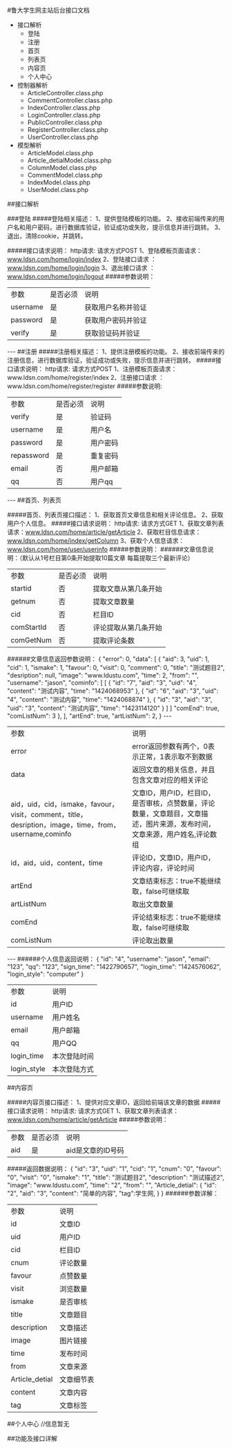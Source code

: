#鲁大学生网主站后台接口文档
<ul>
  <li>接口解析
    <ul>
      <li>登陆</li>
      <li>注册</li>
      <li>首页</li>
      <li>列表页</li>
      <li>内容页</li>
      <li>个人中心</li>
    </ul>
  </li>
  <li>控制器解析
    <ul>
      <li>ArticleController.class.php</li>
      <li>CommentController.class.php</li>
      <li>IndexController.class.php</li>
      <li>LoginController.class.php</li>
      <li>PublicController.class.php</li>
      <li>RegisterController.class.php</li>
      <li>UserController.class.php</li>
    </ul>
  </li>
  <li>模型解析
    <ul>
      <li>ArticleModel.class.php</li>
      <li>Article_detialModel.class.php</li>
      <li>ColumnModel.class.php</li>
      <li>CommentModel.class.php</li>
      <li>IndexModel.class.php</li>
      <li>UserModel.class.php</li>
    </ul>
  </li>
</ul>
##接口解析

###登陆
#####登陆相关描述：
    1、提供登陆模板的功能。
    2、接收前端传来的用户名和用户密码，进行数据库验证，验证成功或失败，提示信息并进行跳转。
    3、退出，清除cookie，并跳转。

#####接口请求说明：
    http请求: 请求方式POST
    1、登陆模板页面请求：www.ldsn.com/home/login/index
    2、登陆接口请求    ：www.ldsn.com/home/login/login
    3、退出接口请求    ：www.ldsn.com/home/login/logout
#####参数说明：
<table>
  <tr>
    <td>参数</td>
    <td>是否必须</td>
    <td>说明</td>
  </tr>
  <tr>
    <td>username</td>
    <td>是</td>
    <td>获取用户名称并验证</td>
  </tr>
  <tr>
    <td>password</td>
    <td>是</td>
    <td>获取用户密码并验证</td>
  </tr>
  <tr>
    <td>verify</td>
    <td>是</td>
    <td>获取验证码并验证</td>
  </tr>
</table>
---
##注册
#####注册相关描述：
     1、提供注册模板的功能。
     2、接收前端传来的注册信息，进行数据库验证，验证成功或失败，提示信息并进行跳转。
#####接口请求说明：
     http请求: 请求方式POST
    1、注册模板页面请求：www.ldsn.com/home/register/index
    2、注册接口请求    ：www.ldsn.com/home/register/register
#####参数说明:
<table>
  <tr>
    <td>参数</td>
    <td>是否必须</td>
    <td>说明</td>
  </tr>
  <tr>
    <td>verify</td>
    <td>是</td>
    <td>验证码</td>
  </tr>
  <tr>
    <td>username</td>
    <td>是</td>
    <td>用户名</td>
  </tr>
  <tr>
    <td>password</td>
    <td>是</td>
    <td>用户密码</td>
  </tr>
  <tr>
    <td>repassword</td>
    <td>是</td>
    <td>重复密码</td>
  </tr>
  <tr>
    <td>email</td>
    <td>否</td>
    <td>用户邮箱</td>
  </tr>
  <tr>
    <td>qq</td>
    <td>否</td>
    <td>用户qq</td>
  </tr>
</table>
---
##首页、列表页

#####首页、列表页接口描述：
     1、获取首页文章信息和相关评论信息。
     2、获取用户个人信息。
#####接口请求说明：
    http请求: 请求方式GET
    1、获取文章列表请求：www.ldsn.com/home/article/getArticle
    2、获取栏目信息请求：www.ldsn.com/home/index/getColumn
    3、获取个人信息请求：www.ldsn.com/home/user/userinfo
#####参数说明：
######文章信息说明：（默认从1号栏目第0条开始提取10篇文章 每篇提取三个最新评论）
<table>
  <tr>
    <td>参数</td>
    <td>是否必须</td>
    <td>说明</td>
  </tr>
  <tr>
    <td>startid</td>
    <td>否</td>
    <td>提取文章从第几条开始</td>
  </tr>
  <tr>
    <td>getnum</td>
    <td>否</td>
    <td>提取文章数量</td>
  </tr>
  <tr>
    <td>cid</td>
    <td>否</td>
    <td>栏目ID</td>
  </tr>
  <tr>
    <td>comStartId</td>
    <td>否</td>
    <td>评论提取从第几条开始</td>
  </tr>
  <tr>
    <td>comGetNum</td>
    <td>否</td>
    <td>提取评论条数</td>
  </tr>
</table>
######文章信息返回参数说明：
    {
    "error": 0,
    "data": [
        {
            "aid": 3,
            "uid": 1,
            "cid": 1,
            "ismake": 1,
            "favour": 0,
            "visit": 0,
            "comment": 0,
            "title": "测试题目2",
            "desription": null,
            "image": "www.ldustu.com",
            "time": 2,
            "from": "",
            "username": "jason",
            "cominfo": [
                [
                    {
                        "id": "7",
                        "aid": "3",
                        "uid": "4",
                        "content": "测试内容",
                        "time": "1424068953"
                    },
                    {
                        "id": "6",
                        "aid": "3",
                        "uid": "4",
                        "content": "测试内容",
                        "time": "1424068874"
                    },
                    {
                        "id": "3",
                        "aid": "3",
                        "uid": "3",
                        "content": "测试内容",
                        "time": "1423114120"
                    }
                ]
            ]
            "comEnd": true,
            "comListNum": 3
        },
    ],
    "artEnd": true,
    "artListNum": 2,
     }
---
<table>
  <tr>
    <td>参数</td>
    <td>说明</td>
  </tr>
  <tr>
    <td>error</td>
    <td>error返回参数有两个，0表示正常，1表示取不到数据</td>
  </tr>
  <tr>
    <td>data</td>
    <td>返回文章的相关信息，并且包含文章对应的相关评论</td>
  </tr>
  <tr>
    <td>aid，uid，cid，ismake，favour，visit，comment，title，desription，image，time，from，username,cominfo</td>
    <td>文章ID，用户ID，栏目ID，是否审核，点赞数量，评论数量，文章题目，文章描述，图片来源，发布时间，文章来源，用户姓名,评论数组</td>
  </tr>
  <tr>
    <td>id，aid，uid，content，time</td>
    <td>评论ID，文章ID，用户ID，评论内容，评论时间</td>
  </tr>
  <tr>
    <td>artEnd</td>
    <td>文章结束标志：true不能继续取，false可继续取</td>
  </tr>
  <tr>
    <td>artListNum</td>
    <td>取出文章数量</td>
  </tr>
  <tr>
    <td>comEnd</td>
    <td>评论结束标志：true不能继续取，false可继续取</td>
  </tr>
  <tr>
    <td>comListNum</td>
    <td>评论取出数量</td>
  </tr>
</table>
---
######个人信息返回说明：
     {
    "id": "4",
    "username": "jason",
    "email": "123",
    "qq": "123",
    "sign_time": "1422790657",
    "login_time": "1424576062",
    "login_style": "computer"
     }
<table>
  <tr>
    <td>参数</td>
    <td>说明</td>
  </tr>
  <tr>
    <td>id</td>
    <td>用户ID</td>
  </tr>
  <tr>
    <td>username</td>
    <td>用户姓名</td>
  </tr>
  <tr>
    <td>email</td>
    <td>用户邮箱</td>
  </tr>
  <tr>
    <td>qq</td>
    <td>用户QQ</td>
  </tr>
  <tr>
    <td>login_time</td>
    <td>本次登陆时间</td>
  </tr>
  <tr>
    <td>login_style</td>
    <td>本次登陆方式</td>
  </tr>
</table>
##内容页

#####内容页接口描述：
     1、提供对应文章ID，返回给前端该文章的数据
#####接口请求说明：
    http请求: 请求方式GET
    1、获取文章列表请求：www.ldsn.com/home/article/getArticle
#####参数说明：
<table>
  <tr>
    <td>参数</td>
    <td>是否必须</td>
    <td>说明</td>
  </tr>
  <tr>
    <td>aid</td>
    <td>是</td>
    <td>aid是文章的ID号码</td>
  </tr>
</table>
#####返回数据说明：
     {
      "id": "3",
      "uid": "1",
      "cid": "1",
      "cnum": "0",
      "favour": "0",
      "visit": "0",
      "ismake": "1",
      "title": "测试题目2",
      "description": "测试描述2",
      "image": "www.ldustu.com",
      "time": "2",
      "from": "",
      "Article_detial": {
          "id": "2",
          "aid": "3",
          "content": "简单的内容",
          "tag":学生网,
      }
     }
######参数详解：
<table>
  <tr>
    <td>参数</td>
    <td>说明</td>
  </tr>
  <tr>
    <td>id</td>
    <td>文章ID</td>
  </tr>
  <tr>
    <td>uid</td>
    <td>用户ID</td>
  </tr>
  <tr>
    <td>cid</td>
    <td>栏目ID</td>
  </tr>
  <tr>
    <td>cnum</td>
    <td>评论数量</td>
  </tr>
  <tr>
    <td>favour</td>
    <td>点赞数量</td>
  </tr>
  <tr>
    <td>visit</td>
    <td>浏览数量</td>
  </tr>
  <tr>
    <td>ismake</td>
    <td>是否审核</td>
  </tr>
  <tr>
    <td>title</td>
    <td>文章题目</td>
  </tr>
  <tr>
    <td>description</td>
    <td>文章描述</td>
  </tr>
  <tr>
    <td>image</td>
    <td>图片链接</td>
  </tr>
  <tr>
    <td>time</td>
    <td>发布时间</td>
  </tr>
  <tr>
    <td>from</td>
    <td>文章来源</td>
  </tr>
  <tr>
    <td>Article_detial</td>
    <td>文章细节表</td>
  </tr>
  <tr>
    <td>content</td>
    <td>文章内容</td>
  </tr>
  <tr>
    <td>tag</td>
    <td>文章标签</td>
  </tr>
</table>
##个人中心
     //信息暂无

##功能及接口详解

